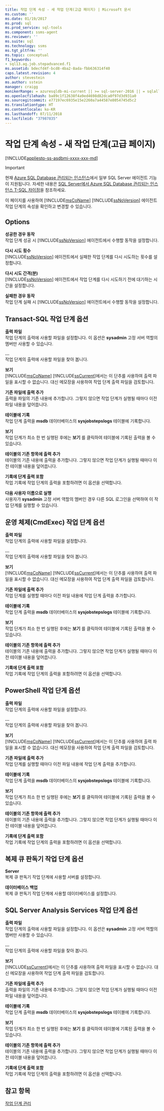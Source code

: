 ```yaml
---
title: 작업 단계 속성 - 새 작업 단계(고급 페이지) | Microsoft 문서
ms.custom: ''
ms.date: 01/19/2017
ms.prod: sql
ms.prod_service: sql-tools
ms.component: ssms-agent
ms.reviewer: ''
ms.suite: sql
ms.technology: ssms
ms.tgt_pltfrm: ''
ms.topic: conceptual
f1_keywords:
- sql13.ag.job.stepadvanced.f1
ms.assetid: bdecfd4f-bcd8-4ba2-8ada-fbb636314f40
caps.latest.revision: 4
author: stevestein
ms.author: sstein
manager: craigg
monikerRange: = azuresqldb-mi-current || >= sql-server-2016 || = sqlallproducts-allversions
ms.openlocfilehash: ba89c1f12638f4a9ed4698d82dca0f97d3d931a0
ms.sourcegitcommit: e77197ec6935e15e2260a7a44587e8054745d5c2
ms.translationtype: HT
ms.contentlocale: ko-KR
ms.lasthandoff: 07/11/2018
ms.locfileid: "37987835"
---
```

# <a name="job-step-properties---new-job-step-advanced-page"></a>작업 단계 속성 - 새 작업 단계(고급 페이지)
[!INCLUDE[appliesto-ss-asdbmi-xxxx-xxx-md](../../includes/appliesto-ss-asdbmi-xxxx-xxx-md.md)]

> [!IMPORTANT]  
> 현재 [Azure SQL Database 관리되는 인스턴스](https://docs.microsoft.com/azure/sql-database/sql-database-managed-instance)에서 일부 SQL Server 에이전트 기능이 지원됩니다. 자세한 내용은 [SQL Server에서 Azure SQL Database 관리되는 인스턴스 T-SQL 차이점](https://docs.microsoft.com/azure/sql-database/sql-database-managed-instance-transact-sql-information#sql-server-agent)을 참조하세요.

이 페이지를 사용하여 [!INCLUDE[msCoName](../../includes/msconame_md.md)] [!INCLUDE[ssNoVersion](../../includes/ssnoversion_md.md)] 에이전트 작업 단계의 속성을 확인하고 변경할 수 있습니다.  
  
## <a name="options"></a>Options  
**성공한 경우 동작**  
작업 단계 성공 시 [!INCLUDE[ssNoVersion](../../includes/ssnoversion_md.md)] 에이전트에서 수행할 동작을 설정합니다.  
  
**다시 시도 횟수**  
[!INCLUDE[ssNoVersion](../../includes/ssnoversion_md.md)] 에이전트에서 실패한 작업 단계를 다시 시도하는 횟수를 설정합니다.  
  
**다시 시도 간격(분)**  
[!INCLUDE[ssNoVersion](../../includes/ssnoversion_md.md)] 에이전트에서 작업 단계를 다시 시도하기 전에 대기하는 시간을 설정합니다.  
  
**실패한 경우 동작**  
작업 단계 실패 시 [!INCLUDE[ssNoVersion](../../includes/ssnoversion_md.md)] 에이전트에서 수행할 동작을 설정합니다.  
  
## <a name="options-for-transact-sql-job-steps"></a>Transact-SQL 작업 단계 옵션  
**출력 파일**  
작업 단계의 출력에 사용할 파일을 설정합니다. 이 옵션은 **sysadmin** 고정 서버 역할의 멤버만 사용할 수 있습니다.  
  
**...**  
작업 단계의 출력에 사용할 파일을 찾아 봅니다.  
  
**보기**  
[!INCLUDE[msCoName](../../includes/msconame_md.md)] [!INCLUDE[ssCurrent](../../includes/sscurrent_md.md)]에서는 이 단추를 사용하여 출력 파일을 표시할 수 없습니다. 대신 메모장을 사용하여 작업 단계 출력 파일을 검토합니다.  
  
**기존 파일에 출력 추가**  
출력을 파일의 기존 내용에 추가합니다. 그렇지 않으면 작업 단계가 실행될 때마다 이전 파일 내용을 덮어씁니다.  
  
**테이블에 기록**  
작업 단계 출력을 **msdb** 데이터베이스의 **sysjobstepslogs** 테이블에 기록합니다.  
  
**보기**  
작업 단계가 최소 한 번 실행된 후에는 **보기** 를 클릭하여 테이블에 기록된 출력을 볼 수 있습니다.  
  
**테이블의 기존 항목에 출력 추가**  
테이블의 기존 내용에 출력을 추가합니다. 그렇지 않으면 작업 단계가 실행될 때마다 이전 테이블 내용을 덮어씁니다.  
  
**기록에 단계 출력 포함**  
작업 기록에 작업 단계의 출력을 포함하려면 이 옵션을 선택합니다.  
  
**다음 사용자 이름으로 실행**  
사용자가 **sysadmin** 고정 서버 역할의 멤버인 경우 다른 SQL 로그인을 선택하여 이 작업 단계를 실행할 수 있습니다.  
  
## <a name="options-for-operating-system-cmdexec-job-steps"></a>운영 체제(CmdExec) 작업 단계 옵션  
**출력 파일**  
작업 단계의 출력에 사용할 파일을 설정합니다.  
  
**...**  
작업 단계의 출력에 사용할 파일을 찾아 봅니다.  
  
**보기**  
[!INCLUDE[msCoName](../../includes/msconame_md.md)] [!INCLUDE[ssCurrent](../../includes/sscurrent_md.md)]에서는 이 단추를 사용하여 출력 파일을 표시할 수 없습니다. 대신 메모장을 사용하여 작업 단계 출력 파일을 검토합니다.  
  
**기존 파일에 출력 추가**  
작업 단계를 실행할 때마다 이전 파일 내용에 작업 단계 출력을 추가합니다.  
  
**테이블에 기록**  
작업 단계 출력을 **msdb** 데이터베이스의 **sysjobstepslogs** 테이블에 기록합니다.  
  
**보기**  
작업 단계가 최소 한 번 실행된 후에는 **보기** 를 클릭하여 테이블에 기록된 출력을 볼 수 있습니다.  
  
**테이블의 기존 항목에 출력 추가**  
테이블의 기존 내용에 출력을 추가합니다. 그렇지 않으면 작업 단계가 실행될 때마다 이전 테이블 내용을 덮어씁니다.  
  
**기록에 단계 출력 포함**  
작업 기록에 작업 단계의 출력을 포함하려면 이 옵션을 선택합니다.  
  
## <a name="options-for-powershell-job-steps"></a>PowerShell 작업 단계 옵션  
**출력 파일**  
작업 단계의 출력에 사용할 파일을 설정합니다.  
  
**...**  
작업 단계의 출력에 사용할 파일을 찾아 봅니다.  
  
**보기**  
[!INCLUDE[msCoName](../../includes/msconame_md.md)] [!INCLUDE[ssCurrent](../../includes/sscurrent_md.md)]에서는 이 단추를 사용하여 출력 파일을 표시할 수 없습니다. 대신 메모장을 사용하여 작업 단계 출력 파일을 검토합니다.  
  
**기존 파일에 출력 추가**  
작업 단계를 실행할 때마다 이전 파일 내용에 작업 단계 출력을 추가합니다.  
  
**테이블에 기록**  
작업 단계 출력을 **msdb** 데이터베이스의 **sysjobstepslogs** 테이블에 기록합니다.  
  
**보기**  
작업 단계가 최소 한 번 실행된 후에는 **보기** 를 클릭하여 테이블에 기록된 출력을 볼 수 있습니다.  
  
**테이블의 기존 항목에 출력 추가**  
테이블의 기존 내용에 출력을 추가합니다. 그렇지 않으면 작업 단계가 실행될 때마다 이전 테이블 내용을 덮어씁니다.  
  
**기록에 단계 출력 포함**  
작업 기록에 작업 단계의 출력을 포함하려면 이 옵션을 선택합니다.  
  
## <a name="options-for-replication-queue-reader-job-steps"></a>복제 큐 판독기 작업 단계 옵션  
**Server**  
복제 큐 판독기 작업 단계에 사용할 서버를 설정합니다.  
  
**데이터베이스 백업**  
복제 큐 판독기 작업 단계에 사용할 데이터베이스를 설정합니다.  
  
## <a name="options-for-sql-server-analysis-services-job-steps"></a>SQL Server Analysis Services 작업 단계 옵션  
**출력 파일**  
작업 단계의 출력에 사용할 파일을 설정합니다. 이 옵션은 **sysadmin** 고정 서버 역할의 멤버만 사용할 수 있습니다.  
  
**...**  
작업 단계의 출력에 사용할 파일을 찾아 봅니다.  
  
**보기**  
[!INCLUDE[ssCurrent](../../includes/sscurrent_md.md)]에서는 이 단추를 사용하여 출력 파일을 표시할 수 없습니다. 대신 메모장을 사용하여 작업 단계 출력 파일을 검토합니다.  
  
**기존 파일에 출력 추가**  
출력을 파일의 기존 내용에 추가합니다. 그렇지 않으면 작업 단계가 실행될 때마다 이전 파일 내용을 덮어씁니다.  
  
**테이블에 기록**  
작업 단계 출력을 **msdb** 데이터베이스의 **sysjobstepslogs** 테이블에 기록합니다.  
  
**보기**  
작업 단계가 최소 한 번 실행된 후에는 **보기** 를 클릭하여 테이블에 기록된 출력을 볼 수 있습니다.  
  
**테이블의 기존 항목에 출력 추가**  
테이블의 기존 내용에 출력을 추가합니다. 그렇지 않으면 작업 단계가 실행될 때마다 이전 테이블 내용을 덮어씁니다.  
  
**기록에 단계 출력 포함**  
작업 기록에 작업 단계의 출력을 포함하려면 이 옵션을 선택합니다.  
  
## <a name="see-also"></a>참고 항목  
[작업 단계 관리](../../ssms/agent/manage-job-steps.md)  
  
